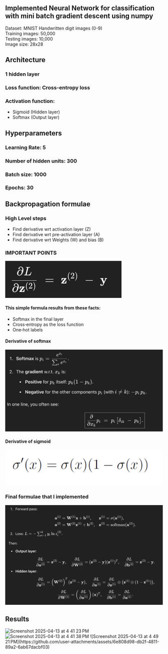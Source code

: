 ## Implemented Neural Network for classification with mini batch gradient descent using numpy<br>
Dataset: MNIST Handwritten digit images (0-9) <br>
Training images: 50,000 <br>
Testing images: 10,000 <br>
Image size: 28x28 <br>

## Architecture
### 1 hidden layer
### Loss function: Cross-entropy loss
### Activation function:
- Sigmoid (Hidden layer)
- Softmax (Output layer)
## Hyperparameters
### Learning Rate: 5
### Number of hidden units: 300
### Batch size: 1000
### Epochs: 30
## Backpropagation formulae
### High Level steps
- Find derivative wrt activation layer (Z)
- Find derivative wrt pre-activation layer (A)
- Find derivative wrt Weights (W) and bias (B)
### IMPORTANT POINTS
![alt text](image-1.png)
#### This simple formula results from these facts:
- Softmax in the final layer
- Cross‐entropy as the loss function
- One‐hot labels 
#### Derivative of softmax
![alt text](image-3.png)
#### Derivative of sigmoid
![alt text](image-2.png)
### Final formulae that I implemented
![alt text](image.png)
## Results
<img width="630" alt="Screenshot 2025-04-13 at 4 41 23 PM" src="https://github.com/user-attachments/assets/4e130096-27e5-43b4-883c-884062d92b9e" />
<img width="601" alt="Screenshot 2025-04-13 at 4 41 38 PM" src="https://github.com/user-attachments/assets/495fec0c-7a8a-4f73-9432-a29112372342" />
![Screenshot 2025-04-13 at 4 49 21 PM](https://github.com/user-attachments/assets/6e808d98-db2f-4811-89a2-6ab67dacbf03)


